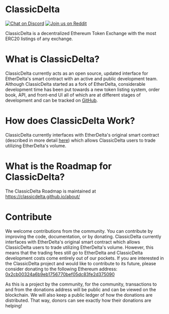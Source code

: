 # ClassicDelta
[![Chat on Discord](https://img.shields.io/badge/chat-on%20discord-7289da.svg)](https://discord.gg/MPvAfMa)
[![Join us on Reddit](https://img.shields.io/badge/reddit-ForkDelta-red.svg)](https://www.reddit.com/r/ForkDelta/)

ClassicDelta is a decentralized Ethereum Token Exchange with the most ERC20 listings of any exchange.


# What is ClassicDelta?
ClassicDelta currently acts as an open source, updated interface for EtherDelta's smart contract with an active and public development team. Although ClassicDelta started as a fork of EtherDelta, considerable development time has been put towards a new token listing system, order book, API, and front-end UI all of which are at different stages of development and can be tracked on [GitHub](https://github.com/forkdelta/). 


# How does ClassicDelta Work?
ClassicDelta currently interfaces with EtherDelta's original smart contract (described in more detail [here](https://www.reddit.com/r/EtherDelta/comments/6kdiyl/smart_contract_overview/)) which allows ClassicDelta users to trade utilizing EtherDelta's volume.


# What is the Roadmap for ClassicDelta?
The ClassicDelta Roadmap is maintained at https://classicdelta.github.io/about/


# Contribute
We welcome contributions from the community. You can contribute by improving the code, documentation, or by donating. 
ClassicDelta currently interfaces with EtherDelta's original smart contract which allows ClassicDelta users to trade utilizing EtherDelta's volume. However, this means that the trading fees still go to EtherDelta and ClassicDelta development costs come entirely out of our pockets. If you are interested in the ClassicDelta project and would like to contribute to its future, please consider donating to the following Ethereum address: <a href="https://etherscan.io/address/0x2cb00324a6b9eb1756770bef05dc83fe2d375090">0x2cb00324a6b9eb1756770bef05dc83fe2d375090</a>

As this is a project by the community, for the community, transactions to and from the donations address will be public and can be viewed on the blockchain. We will also keep a public ledger of how the donations are distributed. That way, donors can see exactly how their donations are helping!
